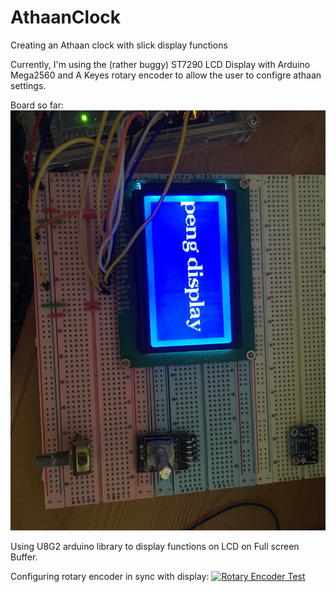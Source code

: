 # AthaanClock
Creating an Athaan clock with slick display functions

Currently, I'm using the (rather buggy) ST7290 LCD Display with Arduino Mega2560 and A Keyes rotary encoder to allow the user to configre athaan settings.

Board so far:
![](Images//board.JPG)

Using U8G2 arduino library to display functions on LCD on Full screen Buffer.

Configuring rotary encoder in sync with display:
[![Rotary Encoder Test](Images//rotaryencoder.gif)](https://www.youtube.com/watch?v=2VTkItwqr3U)

